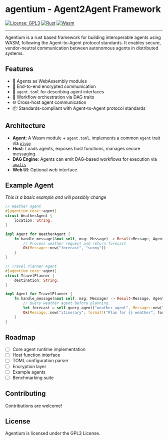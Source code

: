 # agentium - Agent2Agent Framework

[![License: GPL3](https://img.shields.io/badge/License-GPL3-yellow.svg)](https://opensource.org/license/gpl-3-0)
[![Rust](https://img.shields.io/badge/Rust-1.60%2B-blue)](https://www.rust-lang.org/)
[![Wasm](https://img.shields.io/badge/WebAssembly-654FF0?logo=webassembly&logoColor=fff)](https://webassembly.org/)

---

Agentium is a rust based framework for building interoperable agents using WASM, following the Agent-to-Agent protocol standards. It enables secure, vendor-neutral communication between autonomous agents in distributed systems.


## Features

- 🧩 Agents as WebAssembly modules
- 🔐 End-to-end encrypted communication
- 📄 `agent.toml` for describing agent interfaces
- 🧠 Workflow orchestration via DAG traits
- 🌐 Cross-host agent communication
- 📦 Standards-compliant with Agent-to-Agent protocol standards


## Architecture

- **Agent**: A Wasm module + `agent.toml`, implements a common `Agent` trait via [`plugy`](https://github.com/geofmureithi/plugy)
- **Host**: Loads agents, exposes host functions, manages secure messaging.
- **DAG Engine**: Agents can emit DAG-based workflows for execution via [`apalis`](https://github.com/geofmureithi/apalis)
- **Web UI**: Optional web interface.

## Example Agent
*This is a basic example and will possibly change*
```rs
// Weather Agent
#[agentium_core::agent]
struct WeatherAgent {
    location: String,
}

impl Agent for WeatherAgent {
    fn handle_message(&mut self, msg: Message) -> Result<Message, AgentError> {
        // Process weather request and return forecast
        Ok(Message::new("forecast", "sunny"))
    }
}

// Travel Planner Agent
#[agentium_core::agent]
struct TravelPlanner {
    destination: String,
}

impl Agent for TravelPlanner {
    fn handle_message(&mut self, msg: Message) -> Result<Message, AgentError> {
        // Query weather agent before planning
        let forecast = self.query_agent("weather_agent", Message::new("request", &self.destination))?;
        Ok(Message::new("itinerary", format!("Plan for {} weather", forecast)))
    }
}
```


## Roadmap

- [ ] Core agent runtime implementation
- [ ] Host function interface
- [ ] TOML configuration parser
- [ ] Encryption layer
- [ ] Example agents
- [ ] Benchmarking suite

## Contributing

Contributions are welcome!

## License

Agentium is licensed under the GPL3 License.
